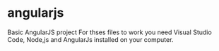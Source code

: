 # angularjs
Basic AngularJS project
For thses files to work you need Visual Studio Code, Node,js and AngularJs installed on your computer.
